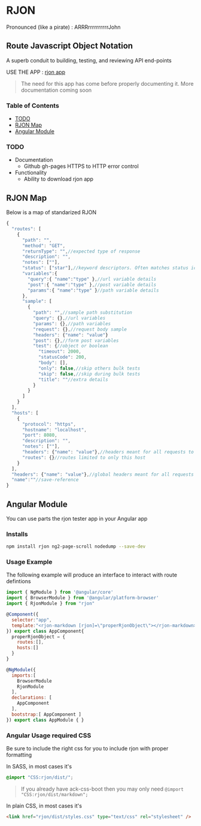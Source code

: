 # RJON
Pronounced (like a pirate) : ARRRrrrrrrrrrrJohn

## Route Javascript Object Notation
A superb conduit to building, testing, and reviewing API end-points

USE THE APP : [rjon app](https://ackerapple.github.io/rjon/)


> The need for this app has come before properly documenting it. More documentation coming soon

### Table of Contents
- [TODO](#todo)
- [RJON Map](#rjon-map)
- [Angular Module](#angular-module)

### TODO
- Documentation
  - Github gh-pages HTTPS to HTTP error control
- Functionality
  - Ability to download rjon app

## RJON Map
Below is a map of standarized RJON

```javascript
{
  "routes": [
    {
      "path": "",
      "method": "GET",
      "returnType": "",//expected type of response
      "description": "",
      "notes": [""],
      "status": ["star"],//keyword descriptors. Often matches status icon. star=⭐
      "variables":{
        "query":{ "name":"type" },//url variable details
        "post":{ "name":"type" },//post variable details
        "params":{ "name":"type" }//path variable details
      },
      "sample": [
        {
          "path": "",//sample path substitution
          "query": {},//url variables
          "params": {},//path variables
          "request": {},//request body sample
          "headers": {"name": "value"}
          "post": {},//form post variables
          "test": {//object or boolean
            "timeout": 2000,
            "statusCode": 200,
            "body": [],
            "only": false,//skip others bulk tests
            "skip": false,//skip during bulk tests
            "title": ""//extra details
          }
        }
      ]
    }
  ],
  "hosts": [
    {
      "protocol": "https",
      "hostname": "localhost",
      "port": 8080,
      "description": "",
      "notes": [""],
      "headers": {"name": "value"},//headers meant for all requests to this host
      "routes": {}//routes limited to only this host
    }
  ],
  "headers": {"name": "value"},//global headers meant for all requests
  "name":""//save-reference
}
```

## Angular Module
You can use parts the rjon tester app in your  Angular app

### Installs
```bash
npm install rjon ng2-page-scroll nodedump --save-dev
```

### Usage Example
The following example will produce an interface to interact with route defintions

```javascript
import { NgModule } from '@angular/core'
import { BrowserModule } from '@angular/platform-browser'
import { RjonModule } from "rjon"

@Component({
  selector:"app",
  template:"<rjon-markdown [rjon]=\"properRjonObject\"></rjon-markdown>"
}) export class AppComponent{
  properRjonObject = {
    routes:[],
    hosts:[]
  }
}

@NgModule({
  imports:[
    BrowserModule
    RjonModule
  ],
  declarations: [
    AppComponent
  ],
  bootstrap:[ AppComponent ]
}) export class AppModule { }
```

### Angular Usage required CSS
Be sure to include the right css for you to include rjon with proper formatting

In SASS, in most cases it's
```css
@import "CSS:rjon/dist/";
```
> If you already have ack-css-boot then you may only need ```@import "CSS:rjon/dist/markdown";```

In plain CSS, in most cases it's
```html
<link href="rjon/dist/styles.css" type="text/css" rel="stylesheet" />
```